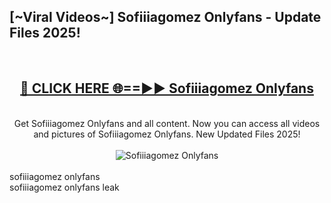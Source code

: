 <h2>[~Viral Videos~] Sofiiiagomez Onlyfans - Update Files 2025!</h2>
<br>
<div align="center">
<h2><a href="https://betterlinks.top/A2PfLJ" rel="nofollow">🔴 CLICK HERE 🌐==►► Sofiiiagomez Onlyfans</a></h2>
<br>
Get Sofiiiagomez Onlyfans and all content. Now you can access all videos and pictures of Sofiiiagomez Onlyfans. New Updated Files 2025!
<br>
<br>
<a href="https://betterlinks.top/A2PfLJ" rel="nofollow" data-target="animated-image.originalLink"><img src="https://i.ibb.co.com/WyWwxjT/player-gif2.gif" alt="Sofiiiagomez Onlyfans" style="max-width: 100%; display: inline-block;" data-target="animated-image.originalImage"></a>
</div>
<br>
sofiiiagomez onlyfans<br>
sofiiiagomez onlyfans leak